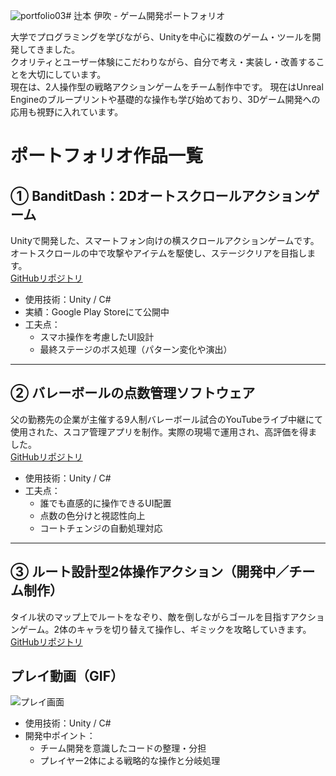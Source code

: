 ![portfolio03](https://github.com/user-attachments/assets/ae1f6132-63ab-460d-9865-98a617244f75)# 辻本 伊吹 - ゲーム開発ポートフォリオ

大学でプログラミングを学びながら、Unityを中心に複数のゲーム・ツールを開発してきました。  
クオリティとユーザー体験にこだわりながら、自分で考え・実装し・改善することを大切にしています。  
現在は、2人操作型の戦略アクションゲームをチーム制作中です。
現在はUnreal Engineのブループリントや基礎的な操作も学び始めており、3Dゲーム開発への応用も視野に入れています。

# ポートフォリオ作品一覧

## ① BanditDash：2Dオートスクロールアクションゲーム
Unityで開発した、スマートフォン向けの横スクロールアクションゲームです。オートスクロールの中で攻撃やアイテムを駆使し、ステージクリアを目指します。  
 [GitHubリポジトリ](https://github.com/kiri070/BanditDash.git)

- 使用技術：Unity / C#
- 実績：Google Play Storeにて公開中
- 工夫点：
  - スマホ操作を考慮したUI設計
  - 最終ステージのボス処理（パターン変化や演出）

---

## ② バレーボールの点数管理ソフトウェア
父の勤務先の企業が主催する9人制バレーボール試合のYouTubeライブ中継にて使用された、スコア管理アプリを制作。実際の現場で運用され、高評価を得ました。  
 [GitHubリポジトリ](https://github.com/kiri070/ValleyScoreManager.git)

- 使用技術：Unity / C#
- 工夫点：
  - 誰でも直感的に操作できるUI配置
  - 点数の色分けと視認性向上
  - コートチェンジの自動処理対応

---

## ③ ルート設計型2体操作アクション（開発中／チーム制作）
タイル状のマップ上でルートをなぞり、敵を倒しながらゴールを目指すアクションゲーム。2体のキャラを切り替えて操作し、ギミックを攻略していきます。  
 [GitHubリポジトリ](https://github.com/kiri070/TeamCreate.git)

 
## プレイ動画（GIF）

![プレイ画面](![portfolio03](https://github.com/user-attachments/assets/6e86cdfe-8877-450e-9f04-e91c4c0414c7))

- 使用技術：Unity / C#
- 開発中ポイント：
  - チーム開発を意識したコードの整理・分担
  - プレイヤー2体による戦略的な操作と分岐処理
